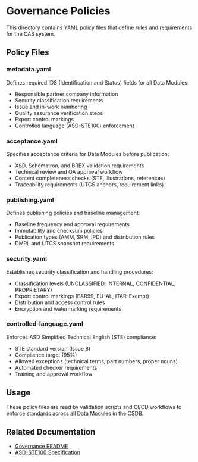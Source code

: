 # Governance Policies

This directory contains YAML policy files that define rules and requirements for the CAS system.

## Policy Files

### metadata.yaml
Defines required IDS (Identification and Status) fields for all Data Modules:
- Responsible partner company information
- Security classification requirements
- Issue and in-work numbering
- Quality assurance verification steps
- Export control markings
- Controlled language (ASD-STE100) enforcement

### acceptance.yaml
Specifies acceptance criteria for Data Modules before publication:
- XSD, Schematron, and BREX validation requirements
- Technical review and QA approval workflow
- Content completeness checks (STE, illustrations, references)
- Traceability requirements (UTCS anchors, requirement links)

### publishing.yaml
Defines publishing policies and baseline management:
- Baseline frequency and approval requirements
- Immutability and checksum policies
- Publication types (AMM, SRM, IPD) and distribution rules
- DMRL and UTCS snapshot requirements

### security.yaml
Establishes security classification and handling procedures:
- Classification levels (UNCLASSIFIED, INTERNAL, CONFIDENTIAL, PROPRIETARY)
- Export control markings (EAR99, EU-AL, ITAR-Exempt)
- Distribution and access control rules
- Encryption and watermarking requirements

### controlled-language.yaml
Enforces ASD Simplified Technical English (STE) compliance:
- STE standard version (Issue 8)
- Compliance target (95%)
- Allowed exceptions (technical terms, part numbers, proper nouns)
- Automated checker requirements
- Training and approval workflow

## Usage

These policy files are read by validation scripts and CI/CD workflows to enforce standards across all Data Modules in the CSDB.

## Related Documentation

- [Governance README](../README.md)
- [ASD-STE100 Specification](http://www.asd-ste100.org/)

